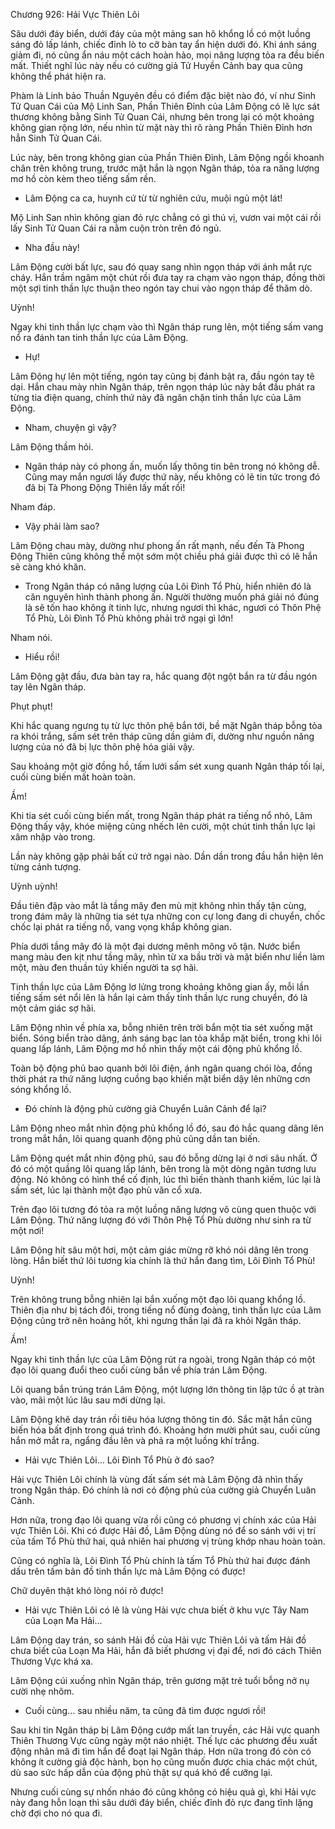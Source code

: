 




Chương 926: Hải Vực Thiên Lôi


Sâu dưới đáy biển, dưới đáy của một mảng san hô khổng lồ có một luồng sáng đỏ lấp lánh, chiếc đỉnh lò to cỡ bàn tay ẩn hiện dưới đó. Khi ánh sáng giảm đi, nó cũng ẩn náu một cách hoàn hảo, mọi năng lượng tỏa ra đều biến mất. Thiết nghĩ lúc này nếu có cường giả Tử Huyền Cảnh bay qua cũng không thể phát hiện ra.

Phàm là Linh bảo Thuần Nguyên đều có điểm đặc biệt nào đó, ví như Sinh Tử Quan Cái của Mộ Linh San, Phần Thiên Đỉnh của Lâm Động có lẽ lực sát thương không bằng Sinh Tử Quan Cái, nhưng bên trong lại có một khoảng không gian rộng lớn, nếu nhìn từ mặt này thì rõ ràng Phần Thiên Đỉnh hơn hẳn Sinh Tử Quan Cái.

Lúc này, bên trong không gian của Phần Thiên Đỉnh, Lâm Động ngồi khoanh chân trên không trung, trước mặt hắn là ngọn Ngân tháp, tỏa ra năng lượng mơ hồ còn kèm theo tiếng sấm rền.

- Lâm Động ca ca, huynh cứ từ từ nghiên cứu, muội ngủ một lát!

Mộ Linh San nhìn không gian đỏ rực chẳng có gì thú vị, vươn vai một cái rồi lấy Sinh Tử Quan Cái ra nằm cuộn tròn trên đó ngủ.

- Nha đầu này!

Lâm Động cười bất lực, sau đó quay sang nhìn ngọn tháp với ánh mắt rực cháy. Hắn trầm ngâm một chút rồi đưa tay ra chạm vào ngọn tháp, đồng thời một sợi tinh thần lực thuận theo ngón tay chui vào ngọn tháp để thăm dò.

Uỳnh!

Ngay khi tinh thần lực chạm vào thì Ngân tháp rung lên, một tiếng sấm vang nổ ra đánh tan tinh thần lực của Lâm Động.

- Hự!

Lâm Động hự lên một tiếng, ngón tay cũng bị đánh bật ra, đầu ngón tay tê dại. Hắn chau mày nhìn Ngân tháp, trên ngọn tháp lúc này bắt đầu phát ra từng tia điện quang, chính thứ này đã ngăn chặn tinh thần lực của Lâm Động.

- Nham, chuyện gì vậy?

Lâm Động thầm hỏi.

- Ngân tháp này có phong ấn, muốn lấy thông tin bên trong nó không dễ. Cũng may mắn ngươi lấy được thứ này, nếu không có lẽ tin tức trong đó đã bị Tà Phong Động Thiên lấy mất rồi!

Nham đáp.

- Vậy phải làm sao?

Lâm Động chau mày, dường như phong ấn rất mạnh, nếu đến Tà Phong Động Thiên cũng không thể một sớm một chiều phá giải được thì có lẽ hắn sẽ càng khó khăn.

- Trong Ngân tháp có năng lượng của Lôi Đình Tổ Phù, hiển nhiên đó là căn nguyên hình thành phong ấn. Người thường muốn phá giải nó đúng là sẽ tốn hao không ít tinh lực, nhưng ngươi thì khác, ngươi có Thôn Phệ Tổ Phù, Lôi Đình Tổ Phù không phải trở ngại gì lớn!

Nham nói.

- Hiểu rồi!

Lâm Động gật đầu, đưa bàn tay ra, hắc quang đột ngột bắn ra từ đầu ngón tay lên Ngân tháp.

Phụt phụt!

Khi hắc quang ngưng tụ từ lực thôn phệ bắn tới, bề mặt Ngân tháp bỗng tỏa ra khói trắng, sấm sét trên tháp cũng dần giảm đi, dường như nguồn năng lượng của nó đã bị lực thôn phệ hóa giải vậy.

Sau khoảng một giờ đồng hồ, tấm lưới sấm sét xung quanh Ngân tháp tối lại, cuối cùng biến mất hoàn toàn.

Ầm!

Khi tia sét cuối cùng biến mất, trong Ngân tháp phát ra tiếng nổ nhỏ, Lâm Động thấy vậy, khóe miệng cũng nhếch lên cười, một chút tinh thần lực lại xâm nhập vào trong.

Lần này không gặp phải bất cứ trở ngại nào. Dần dần trong đầu hắn hiện lên từng cảnh tượng.

Uỳnh uỳnh!

Đầu tiên đập vào mắt là tầng mây đen mù mịt không nhìn thấy tận cùng, trong đám mây là những tia sét tựa những con cự long đang di chuyển, chốc chốc lại phát ra tiếng nổ, vang vọng khắp không gian.

Phía dưới tầng mây đó là một đại dương mênh mông vô tận. Nước biển mang màu đen kịt như tầng mây, nhìn từ xa bầu trời và mặt biển như liền làm một, màu đen thuần túy khiến người ta sợ hãi.

Tinh thần lực của Lâm Động lơ lửng trong khoảng không gian ấy, mỗi lần tiếng sấm sét nổi lên là hắn lại cảm thấy tinh thần lực rung chuyển, đó là một cảm giác sợ hãi.

Lâm Động nhìn về phía xa, bỗng nhiên trên trời bắn một tia sét xuống mặt biển. Sóng biển trào dâng, ánh sáng bạc lan tỏa khắp mặt biển, trong khi lôi quang lấp lánh, Lâm Động mơ hồ nhìn thấy một cái động phủ khổng lồ.

Toàn bộ động phủ bao quanh bởi lôi điện, ánh ngân quang chói lòa, đồng thời phát ra thứ năng lượng cuồng bạo khiến mặt biển dậy lên những cơn sóng khổng lồ.

- Đó chính là động phủ cường giả Chuyển Luân Cảnh để lại?

Lâm Động nheo mắt nhìn động phủ khổng lồ đó, sau đó hắc quang dâng lên trong mắt hắn, lôi quang quanh động phủ cũng dần tan biến.

Lâm Động quét mắt nhin động phủ, sau đó bỗng dừng lại ở nơi sâu nhất. Ở đó có một quầng lôi quang lấp lánh, bên trong là một dòng ngân tương lưu động. Nó không có hình thể cố định, lúc thì biến thành thanh kiếm, lúc lại là sấm sét, lúc lại thành một đạo phù văn cổ xưa.

Trên đạo lôi tương đó tỏa ra một luồng năng lượng vô cùng quen thuộc với Lâm Động. Thứ năng lượng đó với Thôn Phệ Tổ Phù dường như sinh ra từ một nơi!

Lâm Động hít sâu một hơi, một cảm giác mừng rỡ khó nói dâng lên trong lòng. Hắn biết thứ lôi tương kia chính là thứ hắn đang tìm, Lôi Đình Tổ Phù!

Uỳnh!

Trên không trung bỗng nhiên lại bắn xuống một đạo lôi quang khổng lồ. Thiên địa như bị tách đôi, trong tiếng nổ đùng đoàng, tinh thần lực của Lâm Động cũng trở nên hoảng hốt, khi ngưng thần lại đã ra khỏi Ngân tháp.

Ầm!

Ngay khi tinh thần lực của Lâm Động rút ra ngoài, trong Ngân tháp có một đạo lôi quang đuổi theo cuối cùng bắn về phía trán Lâm Động.

Lôi quang bắn trúng trán Lâm Động, một lượng lớn thông tin lập tức ồ ạt tràn vào, mãi một lúc lâu sau mới dừng lại.

Lâm Động khẽ day trán rồi tiêu hóa lượng thông tin đó. Sắc mặt hắn cũng biến hóa bất định trong quá trình đó. Khoảng hơn mười phút sau, cuối cùng hắn mở mắt ra, ngẩng đầu lên và phả ra một luồng khí trắng.

- Hải vực Thiên Lôi… Lôi Đình Tổ Phù ở đó sao?

Hải vực Thiên Lôi chính là vùng đất sấm sét mà Lâm Động đã nhìn thấy trong Ngân tháp. Đó chính là nơi có động phủ của cường giả Chuyển Luân Cảnh.

Hơn nữa, trong đạo lôi quang vừa rồi cũng có phương vị chính xác của Hải vực Thiên Lôi. Khi có được Hải đồ, Lâm Động dùng nó để so sánh với vị trí của tấm Tổ Phù thứ hai, quả nhiên hai phương vị trùng khớp nhau hoàn toàn.

Cũng có nghĩa là, Lôi Đình Tổ Phù chính là tấm Tổ Phù thứ hai được đánh dấu trên tấm bản đồ tinh thần lực mà Lâm Động có được!

Chữ duyên thật khó lòng nói rõ được!

- Hải vực Thiên Lôi có lẽ là vùng Hải vực chưa biết ở khu vực Tây Nam của Loạn Ma Hải…

Lâm Động day trán, so sánh Hải đồ của Hải vực Thiên Lôi và tấm Hải đồ chưa biết của Loạn Ma Hải, hắn đã biết phương vị đại để, nơi đó cách Thiên Thương Vực khá xa.

Lâm Động cúi xuống nhìn Ngân tháp, trên gương mặt trẻ tuổi bỗng nở nụ cười nhẹ nhõm.

- Cuối cùng… sau nhiều năm, ta cũng đã tìm được ngươi rồi!

Sau khi tin Ngân tháp bị Lâm Động cướp mất lan truyền, các Hải vực quanh Thiên Thương Vực cũng ngày một náo nhiệt. Thế lực các phương đều xuất động nhân mã đi tìm hắn để đoạt lại Ngân tháp. Hơn nữa trong đó còn có không ít cường giả độc hành, bọn họ cũng muốn được chia chác một chút, dù sao sức hấp dẫn của động phủ thật sự quá khó để cưỡng lại.

Nhưng cuối cùng sự nhốn nháo đó cũng không có hiệu quả gì, khi Hải vực này đang hỗn loạn thì sâu dưới đáy biển, chiếc đỉnh đỏ rực đang tĩnh lặng chờ đợi cho nó qua đi.




